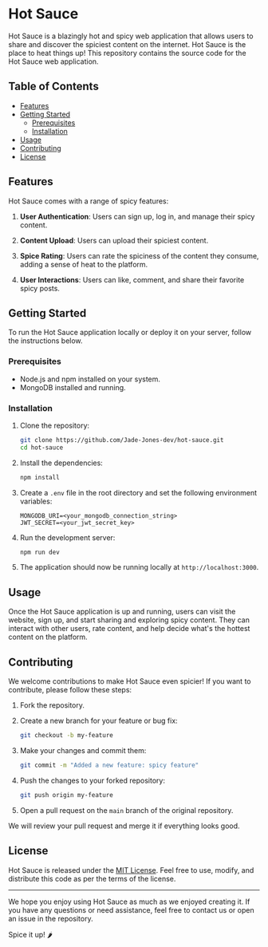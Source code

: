 # Hot Sauce

Hot Sauce is a blazingly hot and spicy web application that allows users to share and discover the spiciest content on the internet. Hot Sauce is the place to heat things up! This repository contains the source code for the Hot Sauce web application.

## Table of Contents

- [Features](#features)
- [Getting Started](#getting-started)
  - [Prerequisites](#prerequisites)
  - [Installation](#installation)
- [Usage](#usage)
- [Contributing](#contributing)
- [License](#license)

## Features

Hot Sauce comes with a range of spicy features:

1. **User Authentication**: Users can sign up, log in, and manage their spicy content.

2. **Content Upload**: Users can upload their spiciest content.

3. **Spice Rating**: Users can rate the spiciness of the content they consume, adding a sense of heat to the platform.

4. **User Interactions**: Users can like, comment, and share their favorite spicy posts.

## Getting Started

To run the Hot Sauce application locally or deploy it on your server, follow the instructions below.

### Prerequisites

- Node.js and npm installed on your system.
- MongoDB installed and running.

### Installation

1. Clone the repository:

   ```bash
   git clone https://github.com/Jade-Jones-dev/hot-sauce.git
   cd hot-sauce
   ```

2. Install the dependencies:

   ```bash
   npm install
   ```

3. Create a `.env` file in the root directory and set the following environment variables:

   ```plaintext
   MONGODB_URI=<your_mongodb_connection_string>
   JWT_SECRET=<your_jwt_secret_key>
   ```

4. Run the development server:

   ```bash
   npm run dev
   ```

5. The application should now be running locally at `http://localhost:3000`.

## Usage

Once the Hot Sauce application is up and running, users can visit the website, sign up, and start sharing and exploring spicy content. They can interact with other users, rate content, and help decide what's the hottest content on the platform.

## Contributing

We welcome contributions to make Hot Sauce even spicier! If you want to contribute, please follow these steps:

1. Fork the repository.

2. Create a new branch for your feature or bug fix:

   ```bash
   git checkout -b my-feature
   ```

3. Make your changes and commit them:

   ```bash
   git commit -m "Added a new feature: spicy feature"
   ```

4. Push the changes to your forked repository:

   ```bash
   git push origin my-feature
   ```

5. Open a pull request on the `main` branch of the original repository.

We will review your pull request and merge it if everything looks good.

## License

Hot Sauce is released under the [MIT License](https://opensource.org/licenses/MIT). Feel free to use, modify, and distribute this code as per the terms of the license.

---

We hope you enjoy using Hot Sauce as much as we enjoyed creating it. If you have any questions or need assistance, feel free to contact us or open an issue in the repository.

Spice it up! 🌶️
